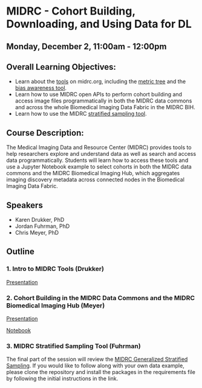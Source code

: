 # MIDRC - Cohort Building, Downloading, and Using Data for DL

## Monday, December 2, 11:00am - 12:00pm

## Overall Learning Objectives: 
- Learn about the [tools](https://www.midrc.org/tools-1) on midrc.org, including the [metric tree](https://www.midrc.org/performance-metrics-decision-tree) and the [bias awareness tool](https://www.midrc.org/bias-awareness-tool-1).
- Learn how to use MIDRC open APIs to perform cohort building and access image files programmatically in both the MIDRC data commons and across the whole Biomedical Imaging Data Fabric in the MIDRC BIH.
- Learn how to use the MIDRC [stratified sampling tool](https://github.com/MIDRC/Generalized_Stratified_Sampling).

## Course Description:
The Medical Imaging Data and Resource Center (MIDRC) provides tools to help researchers explore and understand data as well as search and access data programmatically. Students will learn how to access these tools and use a Jupyter Notebook example to select cohorts in both the MIDRC data commons and the MIDRC Biomedical Imaging Hub, which aggregates imaging discovery metadata across connected nodes in the Biomedical Imaging Data Fabric.

## Speakers
- Karen Drukker, PhD
- Jordan Fuhrman, PhD
- Chris Meyer, PhD

## Outline
### 1. Intro to MIDRC Tools (Drukker)

[Presentation](link)

### 2. Cohort Building in the MIDRC Data Commons and the MIDRC Biomedical Imaging Hub (Meyer)

[Presentation](https://docs.google.com/presentation/d/1cMKyl-QWa2oM9HFnr0F7D83JaPx74GyFErz7O-gJjas/edit?usp=sharing)

[Notebook](https://github.com/RSNA/AI-Deep-Learning-Lab-2024/blob/main/sessions/midrc-cohort/MIDRC_Cohort_Building_DLL_RSNA_2024.ipynb)

### 3. MIDRC Stratified Sampling Tool (Fuhrman)

The final part of the session will review the [MIDRC Generalized Stratified Sampling](https://github.com/MIDRC/Generalized_Stratified_Sampling).  If you would like to follow along with your own data example, please clone the repository and install the packages in the requirements file by following the initial instructions in the link.

